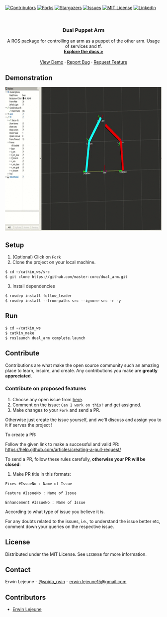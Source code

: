 [![Contributors][contributors-shield]][contributors-url]
[![Forks][forks-shield]][forks-url]
[![Stargazers][stars-shield]][stars-url]
[![Issues][issues-shield]][issues-url]
[![MIT License][license-shield]][license-url]
[![LinkedIn][linkedin-shield]][linkedin-url]

<br />

  <h3 align="center">Dual Puppet Arm</h3>

  <p align="center">
    A ROS package for controlling an arm as a puppet of the other arm. Usage of services and tf.
    <br />
    <a href="https://github.com/master-coro/dual_planar/readme.md"><strong>Explore the docs »</strong></a>
    <br />
    <br />
    <a href="https://github.com/master-coro/dual_planar">View Demo</a>
    ·
    <a href="https://github.com/master-coro/dual_planar/issues">Report Bug</a>
    ·
    <a href="https://github.com/master-coro/dual_planar/issues">Request Feature</a>
  </p>
</p>

## Demonstration

<p align="center">
    <!--- relative path means image/image.png instead of https://etc... -->
    <img src="img/dual_planar.gif" alt="Logo" width="700" height="463">                           
</a>

## Setup

1. (Optional) Click on `Fork`
2. Clone the project on your local machine.
```shell
$ cd ~/catkin_ws/src
$ git clone https://github.com/master-coro/dual_arm.git
```
3. Install dependencies
```shell
$ rosdep install follow_leader 
$ rosdep install --from-paths src --ignore-src -r -y
```

## Run

```shell
$ cd ~/catkin_ws
$ catkin_make
$ roslaunch dual_arm complete.launch
```

## Contribute

Contributions are what make the open source community such an amazing place to learn, inspire, and create. Any contributions you make are **greatly appreciated**.

### Contribute on proposed features

1. Choose any open issue from [here](https://github.com/master-coro/dual_arm/issues). 
2. Comment on the issue: `Can I work on this?` and get assigned.
3. Make changes to your `Fork` and send a PR.

Otherwise just create the issue yourself, and we'll discuss and assign you to it if serves the project !

To create a PR:

Follow the given link to make a successful and valid PR: https://help.github.com/articles/creating-a-pull-request/

To send a PR, follow these rules carefully, **otherwise your PR will be closed**:

1. Make PR title in this formats: 
```
Fixes #IssueNo : Name of Issue
``` 
```
Feature #IssueNo : Name of Issue
```
```
Enhancement #IssueNo : Name of Issue
```

According to what type of issue you believe it is.

For any doubts related to the issues, i.e., to understand the issue better etc, comment down your queries on the respective issue.

## License

Distributed under the MIT License. See `LICENSE` for more information.

## Contact

Erwin Lejeune - [@spida_rwin](https://twitter.com/spida_rwin) - erwin.lejeune15@gmail.com

## Contributors

- [Erwin Lejeune](https://github.com/Guilyx)

[contributors-shield]: https://img.shields.io/github/contributors/master-coro/follow_leader.svg?style=flat-square
[contributors-url]: https://github.com/master-coro/follow_leader/graphs/contributors
[forks-shield]: https://img.shields.io/github/forks/master-coro/follow_leader.svg?style=flat-square
[forks-url]: https://github.com/master-coro/follow_leader/network/members
[stars-shield]: https://img.shields.io/github/stars/master-coro/follow_leader.svg?style=flat-square
[stars-url]: https://github.com/master-coro/follow_leader/stargazers
[issues-shield]: https://img.shields.io/github/issues/master-coro/follow_leader.svg?style=flat-square
[issues-url]: https://github.com/master-coro/follow_leader/issues
[license-shield]: https://img.shields.io/github/license/master-coro/follow_leader.svg?style=flat-square
[license-url]: https://github.com/master-coro/follow_leader/blob/master/LICENSE.md
[linkedin-shield]: https://img.shields.io/badge/-LinkedIn-black.svg?style=flat-square&logo=linkedin&colorB=555
[linkedin-url]: https://linkedin.com/in/erwinlejeune-lkn
